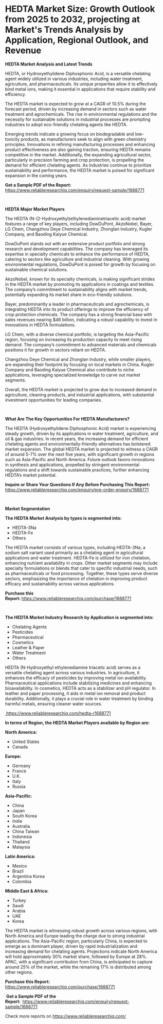 <p><h1>HEDTA Market Size: Growth Outlook from 2025 to 2032, projecting at Market's Trends Analysis by Application, Regional Outlook, and Revenue</h1></p><p><strong>HEDTA Market Analysis and Latest Trends</strong></p>
<p><p>HEDTA, or Hydroxyethylidene Diphosphonic Acid, is a versatile chelating agent widely utilized in various industries, including water treatment, agriculture, and pharmaceuticals. Its unique properties allow it to effectively bind metal ions, making it essential in applications that require stability and efficiency.</p><p>The HEDTA market is expected to grow at a CAGR of 10.5% during the forecast period, driven by increasing demand in sectors such as water treatment and agrochemicals. The rise in environmental regulations and the necessity for sustainable solutions in industrial processes are prompting industries to adopt eco-friendly chelating agents like HEDTA. </p><p>Emerging trends indicate a growing focus on biodegradable and low-toxicity products, as manufacturers seek to align with green chemistry principles. Innovations in refining manufacturing processes and enhancing product effectiveness are also gaining traction, ensuring HEDTA remains competitive in the market. Additionally, the expanding agricultural sector, particularly in precision farming and crop protection, is propelling the demand for efficient chelating agents. As industries continue to prioritize sustainability and performance, the HEDTA market is poised for significant expansion in the coming years.</p></p>
<p><strong>Get a Sample PDF of the Report:&nbsp;</strong> <a href="https://www.reliableresearchiq.com/enquiry/request-sample/1688771?utm_campaign=1842&utm_medium=2&utm_source=Github&utm_content=ia&utm_term=31012025&utm_id=hedta">https://www.reliableresearchiq.com/enquiry/request-sample/1688771</a></p>
<p>&nbsp;</p>
<p><strong>HEDTA Major Market Players</strong></p>
<p><p>The HEDTA (N-(2-Hydroxyethyl)ethylenediaminetriacetic acid) market features a range of key players, including DowDuPont, AkzoNobel, Bayer, LG Chem, Changzhou Deye Chemical Industry, Zhonglan Industry, Kugler Company, and Baoding Kaiyue Chemical. </p><p>DowDuPont stands out with an extensive product portfolio and strong research and development capabilities. The company has leveraged its expertise in specialty chemicals to enhance the performance of HEDTA, catering to sectors like agriculture and industrial cleaning. With growing environmental regulations, DowDuPont is poised for growth by focusing on sustainable chemical solutions.</p><p>AkzoNobel, known for its specialty chemicals, is making significant strides in the HEDTA market by promoting its applications in coatings and textiles. The company’s commitment to sustainability aligns with market trends, potentially expanding its market share in eco-friendly solutions.</p><p>Bayer, predominantly a leader in pharmaceuticals and agrochemicals, is integrating HEDTA into its product offerings to improve the efficiency of crop protection chemicals. The company has a strong financial base with sales revenues nearing $46 billion, indicating a robust capability to invest in innovations in HEDTA formulations.</p><p>LG Chem, with a diverse chemical portfolio, is targeting the Asia-Pacific region, focusing on increasing its production capacity to meet rising demand. The company’s commitment to advanced materials and chemicals positions it for growth in sectors reliant on HEDTA.</p><p>Changzhou Deye Chemical and Zhonglan Industry, while smaller players, are expanding their footprint by focusing on local markets in China. Kugler Company and Baoding Kaiyue Chemical also contribute to niche applications, leveraging specialized knowledge to carve out market segments.</p><p>Overall, the HEDTA market is projected to grow due to increased demand in agriculture, cleaning products, and industrial applications, with substantial investment opportunities for leading companies.</p></p>
<p>&nbsp;</p>
<p><strong>What Are The Key Opportunities For HEDTA Manufacturers?</strong></p>
<p><p>The HEDTA (Hydroxyethylidene Diphosphonic Acid) market is experiencing steady growth, driven by its applications in water treatment, agriculture, and oil & gas industries. In recent years, the increasing demand for efficient chelating agents and environmentally-friendly alternatives has bolstered market expansion. The global HEDTA market is projected to witness a CAGR of around 5-7% over the next five years, with significant growth in regions such as Asia-Pacific and North America. Future outlook favors innovations in synthesis and applications, propelled by stringent environmental regulations and a shift towards sustainable practices, further enhancing HEDTA’s market potential.</p></p>
<p><strong>Inquire or Share Your Questions If Any Before Purchasing This Report:</strong> <a href="https://www.reliableresearchiq.com/enquiry/pre-order-enquiry/1688771?utm_campaign=1842&utm_medium=2&utm_source=Github&utm_content=ia&utm_term=31012025&utm_id=hedta">https://www.reliableresearchiq.com/enquiry/pre-order-enquiry/1688771</a></p>
<p>&nbsp;</p>
<p><strong>Market Segmentation</strong></p>
<p><strong>The HEDTA Market Analysis by types is segmented into:</strong></p>
<p><ul><li>HEDTA-3Na</li><li>HEDTA-Fe</li><li>Others</li></ul></p>
<p><p>The HEDTA market consists of various types, including HEDTA-3Na, a sodium salt variant used primarily as a chelating agent in agricultural applications and water treatment. HEDTA-Fe is utilized for iron chelation, enhancing nutrient availability in crops. Other market segments may include specialty formulations or blends that cater to specific industrial needs, such as pharmaceuticals or food processing. Together, these types serve diverse sectors, emphasizing the importance of chelation in improving product efficacy and sustainability across various applications.</p></p>
<p><strong>Purchase this Report:&nbsp;</strong><a href="https://www.reliableresearchiq.com/purchase/1688771?utm_campaign=1842&utm_medium=2&utm_source=Github&utm_content=ia&utm_term=31012025&utm_id=hedta">https://www.reliableresearchiq.com/purchase/1688771</a></p>
<p>&nbsp;</p>
<p><strong>The HEDTA Market Industry Research by Application is segmented into:</strong></p>
<p><ul><li>Chelating Agents</li><li>Pesticides</li><li>Pharmaceutical</li><li>Cosmetics</li><li>Leather & Paper</li><li>Water Treatment</li><li>Others</li></ul></p>
<p><p>HEDTA (N-Hydroxyethyl ethylenediamine triacetic acid) serves as a versatile chelating agent across various industries. In agriculture, it enhances the efficacy of pesticides by improving metal ion availability. Pharmaceutical applications include stabilizing medicines and enhancing bioavailability. In cosmetics, HEDTA acts as a stabilizer and pH regulator. In leather and paper processing, it aids in metal ion removal and product durability. Additionally, it plays a crucial role in water treatment by binding harmful metals, ensuring cleaner water sources.</p></p>
<p><a href="https://www.reliableresearchiq.com/hedta-r1688771?utm_campaign=1842&utm_medium=2&utm_source=Github&utm_content=ia&utm_term=31012025&utm_id=hedta">&nbsp;https://www.reliableresearchiq.com/hedta-r1688771</a></p>
<p><strong>In terms of Region, the HEDTA Market Players available by Region are:</strong></p>
<p>
    <p> <strong> North America: </strong>
        <ul>
            <li>United States</li>
            <li>Canada</li>
        </ul>
        </p> 
    <p> <strong> Europe: </strong>
        <ul>
            <li>Germany</li>
            <li>France</li>
            <li>U.K.</li>
            <li>Italy</li>
            <li>Russia</li>
        </ul>
        </p> 
    <p> <strong> Asia-Pacific: </strong>
        <ul>
            <li>China</li>
            <li>Japan</li>
            <li>South Korea</li>
            <li>India</li>
            <li>Australia</li>
            <li>China Taiwan</li>
            <li>Indonesia</li>
            <li>Thailand</li>
            <li>Malaysia</li>
        </ul>
        </p> 
    <p> <strong> Latin America: </strong>
        <ul>
            <li>Mexico</li>
            <li>Brazil</li>
            <li>Argentina Korea</li>
            <li>Colombia</li>
        </ul>
        </p> 
    <p> <strong> Middle East & Africa: </strong>
        <ul>
            <li>Turkey</li>
            <li>Saudi</li>
            <li>Arabia</li>
            <li>UAE</li>
            <li>Korea</li>
        </ul>
    </p>
    </p>
<p><p>The HEDTA market is witnessing robust growth across various regions, with North America and Europe leading the charge due to strong industrial applications. The Asia-Pacific region, particularly China, is expected to emerge as a dominant player, driven by rapid industrialization and increasing demand for chelating agents. Projections indicate North America will hold approximately 30% market share, followed by Europe at 28%. APAC, with a significant contribution from China, is anticipated to capture around 25% of the market, while the remaining 17% is distributed among other regions.</p></p>
<p><strong>Purchase this Report: </strong><a href="https://www.reliableresearchiq.com/purchase/1688771?utm_campaign=1842&utm_medium=2&utm_source=Github&utm_content=ia&utm_term=31012025&utm_id=hedta">https://www.reliableresearchiq.com/purchase/1688771</a></p>
<p>&nbsp;<strong>Get a Sample PDF of the Report:&nbsp;&nbsp;</strong><a href="https://www.reliableresearchiq.com/enquiry/request-sample/1688771?utm_campaign=1842&utm_medium=2&utm_source=Github&utm_content=ia&utm_term=31012025&utm_id=hedta">https://www.reliableresearchiq.com/enquiry/request-sample/1688771</a></p>
<p><strong></strong></p>
<p>Check more reports on <a href="https://www.reliableresearchiq.com/?utm_campaign=1842&utm_medium=2&utm_source=Github&utm_content=ia&utm_term=31012025&utm_id=hedta">https://www.reliableresearchiq.com/</a></p>